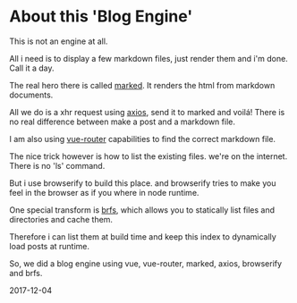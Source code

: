 # About this 'Blog Engine'

This is not an engine at all.

All i need is to display a few markdown files, just render them and i'm done. Call it a day.

The real hero there is called [marked](https://www.npmjs.com/package/marked). It renders the html from markdown documents.

All we do is a xhr request using [axios](https://github.com/axios/axios), send it to marked and voilá! There is no real difference between make a post and a markdown file.

I am also using [vue-router](https://router.vuejs.org/en/essentials/dynamic-matching.html) capabilities to find the correct markdown file.

The nice trick however is how to list the existing files. we're on the internet. There is no 'ls' command.

But i use browserify to build this place. and browserify tries to make you feel in the browser as if you where in node runtime.

One special transform is [brfs](https://github.com/browserify/brfs), which allows you to statically list files and directories and cache them.

Therefore i can list them at build time and keep this index to dynamically load posts at runtime.

So, we did a blog engine using vue, vue-router, marked, axios, browserify and brfs.

2017-12-04
